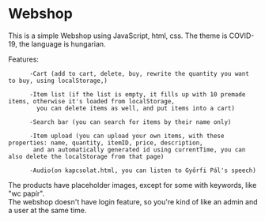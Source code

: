 # Webshop

This is a simple Webshop using JavaScript, html, css.
The theme is COVID-19, the language is hungarian.

Features:

          -Cart (add to cart, delete, buy, rewrite the quantity you want to buy, using localStorage,)

          -Item list (if the list is empty, it fills up with 10 premade items, otherwise it's loaded from localStorage,
            you can delete items as well, and put items into a cart)
            
          -Search bar (you can search for items by their name only)
          
          -Item upload (you can upload your own items, with these properties: name, quantity, itemID, price, description,
           and an automatically generated id using currentTime, you can also delete the localStorage from that page)
           
          -Audio(on kapcsolat.html, you can listen to Győrfi Pál's speech)

The products have placeholder images, except for some with keywords, like "wc papír".         
The webshop doesn't have login feature, so you're kind of like an admin and a user at the same time. 
